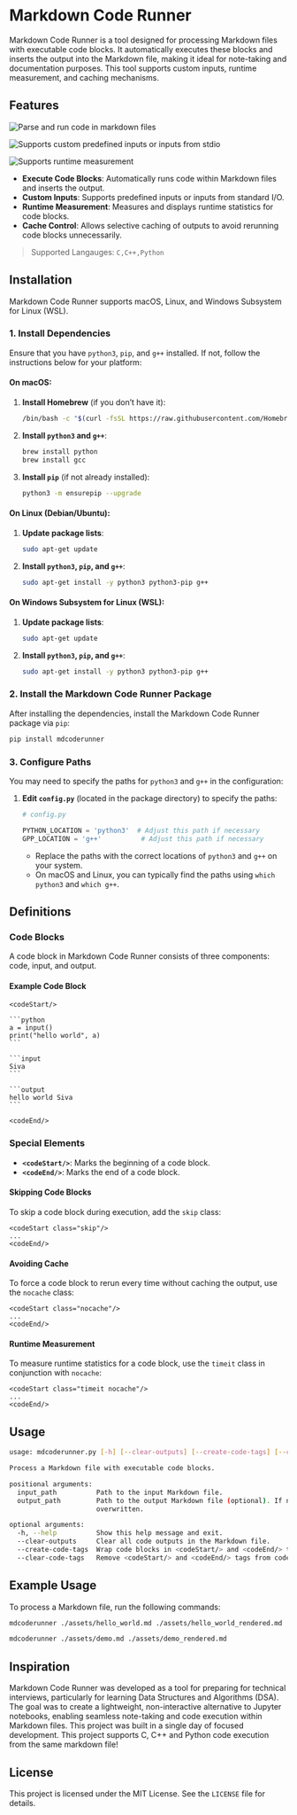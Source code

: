 # Markdown Code Runner

Markdown Code Runner is a tool designed for processing Markdown files with executable code blocks. It automatically executes these blocks and inserts the output into the Markdown file, making it ideal for note-taking and documentation purposes. This tool supports custom inputs, runtime measurement, and caching mechanisms.

## Features

![Parse and run code in markdown files](assets/imgs/demo1.png)

![Supports custom predefined inputs or inputs from stdio](assets/imgs/demo2.png)

![Supports runtime measurement](assets/imgs/timeit.jpeg)

- **Execute Code Blocks**: Automatically runs code within Markdown files and inserts the output.
- **Custom Inputs**: Supports predefined inputs or inputs from standard I/O.
- **Runtime Measurement**: Measures and displays runtime statistics for code blocks.
- **Cache Control**: Allows selective caching of outputs to avoid rerunning code blocks unnecessarily.

> Supported Langauges: `C,C++,Python`

## Installation

Markdown Code Runner supports macOS, Linux, and Windows Subsystem for Linux (WSL).

### 1. **Install Dependencies**

Ensure that you have `python3`, `pip`, and `g++` installed. If not, follow the instructions below for your platform:

#### **On macOS:**

1. **Install Homebrew** (if you don’t have it):

   ```bash
   /bin/bash -c "$(curl -fsSL https://raw.githubusercontent.com/Homebrew/install/HEAD/install.sh)"
   ```

2. **Install `python3` and `g++`**:

   ```bash
   brew install python
   brew install gcc
   ```

3. **Install `pip`** (if not already installed):

   ```bash
   python3 -m ensurepip --upgrade
   ```

#### **On Linux (Debian/Ubuntu):**

1. **Update package lists**:

   ```bash
   sudo apt-get update
   ```

2. **Install `python3`, `pip`, and `g++`**:

   ```bash
   sudo apt-get install -y python3 python3-pip g++
   ```

#### **On Windows Subsystem for Linux (WSL):**

1. **Update package lists**:

   ```bash
   sudo apt-get update
   ```

2. **Install `python3`, `pip`, and `g++`**:

   ```bash
   sudo apt-get install -y python3 python3-pip g++
   ```

### 2. **Install the Markdown Code Runner Package**

After installing the dependencies, install the Markdown Code Runner package via `pip`:

```bash
pip install mdcoderunner
```

### 3. **Configure Paths**

You may need to specify the paths for `python3` and `g++` in the configuration:

1. **Edit `config.py`** (located in the package directory) to specify the paths:

   ```python
   # config.py

   PYTHON_LOCATION = 'python3'  # Adjust this path if necessary
   GPP_LOCATION = 'g++'          # Adjust this path if necessary
   ```

   - Replace the paths with the correct locations of `python3` and `g++` on your system.
   - On macOS and Linux, you can typically find the paths using `which python3` and `which g++`.


## Definitions

### Code Blocks

A code block in Markdown Code Runner consists of three components: code, input, and output.

#### Example Code Block

````
<codeStart/>

```python
a = input()
print("hello world", a)
```

```input
Siva
```

```output
hello world Siva
```

<codeEnd/>
````

### Special Elements

- **`<codeStart/>`**: Marks the beginning of a code block.
- **`<codeEnd/>`**: Marks the end of a code block.

#### Skipping Code Blocks

To skip a code block during execution, add the `skip` class:

```
<codeStart class="skip"/>
...
<codeEnd/>
```

#### Avoiding Cache

To force a code block to rerun every time without caching the output, use the `nocache` class:

```
<codeStart class="nocache"/>
...
<codeEnd/>
```

#### Runtime Measurement

To measure runtime statistics for a code block, use the `timeit` class in conjunction with `nocache`:

```
<codeStart class="timeit nocache"/>
...
<codeEnd/>
```

## Usage

```bash
usage: mdcoderunner.py [-h] [--clear-outputs] [--create-code-tags] [--clear-code-tags] input_path [output_path]

Process a Markdown file with executable code blocks.

positional arguments:
  input_path          Path to the input Markdown file.
  output_path         Path to the output Markdown file (optional). If not provided, the input file will be
                      overwritten.

optional arguments:
  -h, --help          Show this help message and exit.
  --clear-outputs     Clear all code outputs in the Markdown file.
  --create-code-tags  Wrap code blocks in <codeStart/> and <codeEnd/> tags.
  --clear-code-tags   Remove <codeStart/> and <codeEnd/> tags from code blocks.
```

## Example Usage

To process a Markdown file, run the following commands:

```bash
mdcoderunner ./assets/hello_world.md ./assets/hello_world_rendered.md
```

```bash
mdcoderunner ./assets/demo.md ./assets/demo_rendered.md
```

## Inspiration

Markdown Code Runner was developed as a tool for preparing for technical interviews, particularly for learning Data Structures and Algorithms (DSA). The goal was to create a lightweight, non-interactive alternative to Jupyter notebooks, enabling seamless note-taking and code execution within Markdown files. This project was built in a single day of focused development. This project supports C, C++ and Python code execution from the same markdown file!

## License

This project is licensed under the MIT License. See the `LICENSE` file for details.
